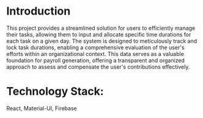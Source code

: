 # Introduction
This project provides a streamlined solution for users to efficiently manage their tasks, allowing them to input and allocate specific time durations for each task on a given day. The system is designed to meticulously track and lock task durations, enabling a comprehensive evaluation of the user's efforts within an organizational context. This data serves as a valuable foundation for payroll generation, offering a transparent and organized approach to assess and compensate the user's contributions effectively.

# Technology Stack:
React, Material-UI, Firebase
